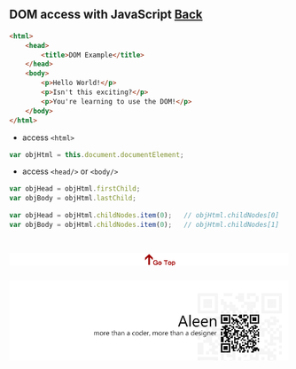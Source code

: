 ## DOM access with JavaScript [Back](./../HTML.md)

```html
<html>
    <head>
        <title>DOM Example</title>
    </head>
    <body>
        <p>Hello World!</p>
        <p>Isn't this exciting?</p>
        <p>You're learning to use the DOM!</p>
    </body>
</html>
```

- access `<html>`

```js
var objHtml = this.document.documentElement;
```

- access `<head/>` or `<body/>`

```js
var objHead = objHtml.firstChild;
var objBody = objHtml.lastChild;
```

```js
var objHead = objHtml.childNodes.item(0);	// objHtml.childNodes[0]
var objBody = objHtml.childNodes.item(0);	// objHtml.childNodes[1]
```

<a href="#" style="left:200px;"><img src="./../../../pic/gotop.png"></a>
=====
<a href="http://aleen42.github.io/" target="_blank" ><img src="./../../../pic/tail.gif"></a>
